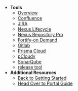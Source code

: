 - **Tools**
  - [Overview](tools-overview) 
  - [Confluence](confluence/overview)
  - [JIRA](jira/overview) 
  - [Nexus Lifecycle](nexus-lifecycle/overview)
  - [Nexus Repository Pro](nexus-repository/nexus-repository-pro-overview)
  - [Fortify-on Demand](fod/fortify-overview)
  - [Gitlab](gitlab/gitlab-overview)
  - [Prisma Cloud](prisma-cloud/prisma-cloud-overview)
  - [pCloudy](pcloud/pcloudy-overview)
  - [SonarQube](sonarqube/sonarqube-overview)
  - [release tool](release-tool-overview)  
- **Additional Resources**
  - [Back to Getting Started](https://docs.developer.tech.gov.sg/docs/ship-hats-getting-started-guide/#/)
  - [Head Over to Portal Guide](https://docs.developer.tech.gov.sg/docs/ship-hats-portal-guide/#/ship-hats-portal-overview)